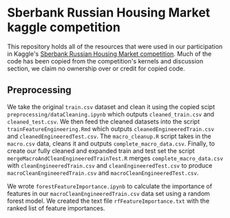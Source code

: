 # Sberbank Russian Housing Market kaggle competition

This repository holds all of the resources that were used in our participation in Kaggle's [Sberbank Russian Housing Market competition](https://www.kaggle.com/c/sberbank-russian-housing-market). Much of the code has been copied from the competition's kernels and discussion section, we claim no ownership over or credit for copied code.  
  
## Preprocessing

We take the original ```train.csv``` dataset and clean it using the copied scipt ```preprocessing/dataCleaning.ipynb``` which outputs ```cleaned_train.csv``` and ```cleaned_test.csv```. We then feed the cleaned datasets into the script ```trainFeatureEngineering.Rmd``` which outputs ```cleanedEngineeredTrain.csv``` and ```cleanedEngineeredTest.csv```. The ```macro_cleanup.R``` script takes in the ```macro.csv``` data, cleans it and outputs ```complete_macro_data.csv```. Finally, to create our fully cleaned and expanded train and test set the script ```mergeMacroAndCleanEngineeredTrainTest.R``` merges ```complete_macro_data.csv``` with ```cleanEngineeredTrain.csv``` and ```cleanEngineeredTest.csv``` to produce ```macroCleanEngineeredTrain.csv``` and ```macroCleanEngineeredTest.csv```.

We wrote ```forestFeatureImportance.ipynb``` to calculate the importance of features in our ```macroCleanEngineeredTrain.csv``` data set using a random forest model. We created the text file ```rfFeatureImportance.txt``` with the ranked list of feature importances.
